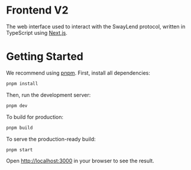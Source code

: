 # Frontend V2

The web interface used to interact with the SwayLend protocol, written in TypeScript using [Next.js](https://nextjs.org/).

# Getting Started

We recommend using [pnpm](https://pnpm.io/). First, install all dependencies:

```bash
pnpm install
```

Then, run the development server:

```bash
pnpm dev
```

To build for production:

```bash
pnpm build
```

To serve the production-ready build:

```bash
pnpm start
```

Open [http://localhost:3000](http://localhost:3000) in your browser to see the result.
